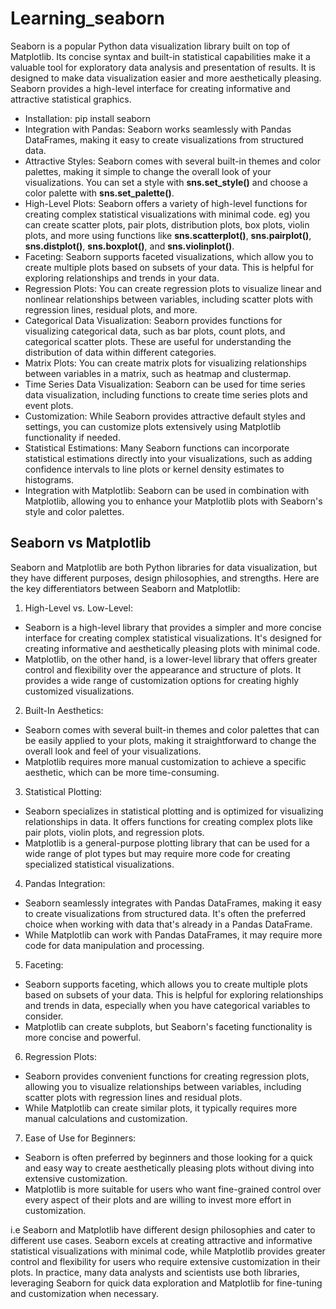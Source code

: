 # Learning_seaborn


Seaborn is a popular Python data visualization library built on top of Matplotlib.
Its concise syntax and built-in statistical capabilities make it a valuable tool for exploratory data analysis and presentation of results.
It is designed to make data visualization easier and more aesthetically pleasing. Seaborn provides a high-level interface for creating informative and attractive statistical graphics.

- Installation: pip install seaborn
- Integration with Pandas: Seaborn works seamlessly with Pandas DataFrames, making it easy to create visualizations from structured data.
- Attractive Styles: Seaborn comes with several built-in themes and color palettes, making it simple to change the overall look of your visualizations.
                      You can set a style with **sns.set_style()** and choose a color palette with **sns.set_palette()**.
- High-Level Plots: Seaborn offers a variety of high-level functions for creating complex statistical visualizations with minimal code. 
  eg) you can create scatter plots, pair plots, distribution plots, box plots, violin plots, and more using functions like **sns.scatterplot()**, **sns.pairplot()**, **sns.distplot()**, **sns.boxplot()**, and **sns.violinplot()**.
- Faceting: Seaborn supports faceted visualizations, which allow you to create multiple plots based on subsets of your data. This is helpful for exploring relationships and trends in your data.
- Regression Plots: You can create regression plots to visualize linear and nonlinear relationships between variables, including scatter plots with regression lines, residual plots, and more.
- Categorical Data Visualization: Seaborn provides functions for visualizing categorical data, such as bar plots, count plots, and categorical scatter plots. These are useful for understanding the distribution 
                                  of data within different categories.
- Matrix Plots: You can create matrix plots for visualizing relationships between variables in a matrix, such as heatmap and clustermap.
- Time Series Data Visualization: Seaborn can be used for time series data visualization, including functions to create time series plots and event plots.
- Customization: While Seaborn provides attractive default styles and settings, you can customize plots extensively using Matplotlib functionality if needed.
- Statistical Estimations: Many Seaborn functions can incorporate statistical estimations directly into your visualizations, such as adding confidence intervals to line plots or kernel density estimates to 
                           histograms.
- Integration with Matplotlib: Seaborn can be used in combination with Matplotlib, allowing you to enhance your Matplotlib plots with Seaborn's style and color palettes.

## Seaborn vs Matplotlib
Seaborn and Matplotlib are both Python libraries for data visualization, but they have different purposes, design philosophies, and strengths. Here are the key differentiators between Seaborn and Matplotlib:

1. High-Level vs. Low-Level:
- Seaborn is a high-level library that provides a simpler and more concise interface for creating complex statistical visualizations. It's designed for creating informative and aesthetically pleasing plots with minimal code.
- Matplotlib, on the other hand, is a lower-level library that offers greater control and flexibility over the appearance and structure of plots. It provides a wide range of customization options for creating highly customized visualizations.
  
2. Built-In Aesthetics:
- Seaborn comes with several built-in themes and color palettes that can be easily applied to your plots, making it straightforward to change the overall look and feel of your visualizations.
- Matplotlib requires more manual customization to achieve a specific aesthetic, which can be more time-consuming.
  
3. Statistical Plotting:
- Seaborn specializes in statistical plotting and is optimized for visualizing relationships in data. It offers functions for creating complex plots like pair plots, violin plots, and regression plots.
- Matplotlib is a general-purpose plotting library that can be used for a wide range of plot types but may require more code for creating specialized statistical visualizations.

4. Pandas Integration:
- Seaborn seamlessly integrates with Pandas DataFrames, making it easy to create visualizations from structured data. It's often the preferred choice when working with data that's already in a Pandas DataFrame.
- While Matplotlib can work with Pandas DataFrames, it may require more code for data manipulation and processing.

5. Faceting:
- Seaborn supports faceting, which allows you to create multiple plots based on subsets of your data. This is helpful for exploring relationships and trends in data, especially when you have categorical variables to consider.
- Matplotlib can create subplots, but Seaborn's faceting functionality is more concise and powerful.

6. Regression Plots:
- Seaborn provides convenient functions for creating regression plots, allowing you to visualize relationships between variables, including scatter plots with regression lines and residual plots.
- While Matplotlib can create similar plots, it typically requires more manual calculations and customization.

7. Ease of Use for Beginners:
- Seaborn is often preferred by beginners and those looking for a quick and easy way to create aesthetically pleasing plots without diving into extensive customization.
- Matplotlib is more suitable for users who want fine-grained control over every aspect of their plots and are willing to invest more effort in customization.

  
i.e Seaborn and Matplotlib have different design philosophies and cater to different use cases. Seaborn excels at creating attractive and informative statistical visualizations with minimal code, while Matplotlib provides greater control and flexibility for users who require extensive customization in their plots. In practice, many data analysts and scientists use both libraries, leveraging Seaborn for quick data exploration and Matplotlib for fine-tuning and customization when necessary.
